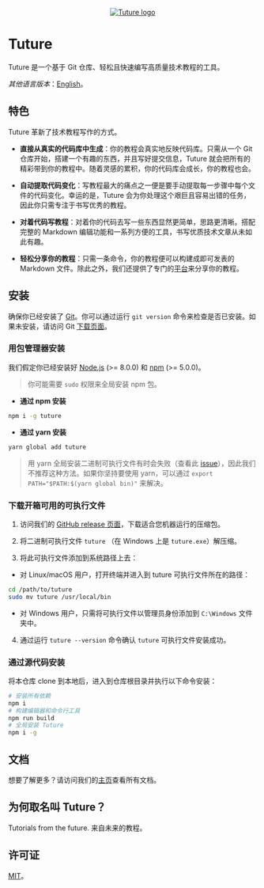 <p align="center"><a href="https://tuture.co" target="_blank" rel="noopener noreferrer"><img src="https://tuture.co/images/logo.svg" alt="Tuture logo"></a></p>

# Tuture

Tuture 是一个基于 Git 仓库、轻松且快速编写高质量技术教程的工具。

_其他语言版本_：[English](README.md)。

## 特色

Tuture 革新了技术教程写作的方式。

- **直接从真实的代码库中生成**：你的教程会真实地反映代码库。只需从一个 Git 仓库开始，搭建一个有趣的东西，并且写好提交信息，Tuture 就会把所有的精彩带到你的教程中。随着灵感的累积，你的代码库会成长，你的教程也会。

- **自动提取代码变化**：写教程最大的痛点之一便是要手动提取每一步骤中每个文件的代码变化。幸运的是，Tuture 会为你处理这个艰巨且容易出错的任务，因此你只需专注于书写优秀的教程。

- **对着代码写教程**：对着你的代码去写一些东西显然更简单，思路更清晰。搭配完整的 Markdown 编辑功能和一系列方便的工具，书写优质技术文章从未如此有趣。

- **轻松分享你的教程**：只需一条命令，你的教程便可以构建成即可发表的 Markdown 文件。除此之外，我们还提供了专门的[平台](https://github.com/tuture-dev/hub)来分享你的教程。

## 安装

确保你已经安装了 [Git](https://git-scm.com/)。你可以通过运行 `git version` 命令来检查是否已安装。如果未安装，请访问 Git [下载页面](https://git-scm.com/downloads)。

### 用包管理器安装

我们假定你已经安装好 [Node.js](https://nodejs.org/) (>= 8.0.0) 和 [npm](https://www.npmjs.com/) (>= 5.0.0)。

> 你可能需要 `sudo` 权限来全局安装 npm 包。

- **通过 npm 安装**

```bash
npm i -g tuture
```

- **通过 yarn 安装**

```bash
yarn global add tuture
```

> 用 yarn 全局安装二进制可执行文件有时会失败（查看此 [issue](https://github.com/yarnpkg/yarn/issues/1321)），因此我们不推荐这种方法。如果你坚持要使用 yarn，可以通过 `export PATH="$PATH:$(yarn global bin)"` 来解决。

### 下载开箱可用的可执行文件

1. 访问我们的 [GitHub release 页面](https://github.com/tuture-dev/tuture/releases)，下载适合您机器运行的压缩包。

2. 将二进制可执行文件 `tuture` （在 Windows 上是 `tuture.exe`）解压缩。

3. 将此可执行文件添加到系统路径上去：

  - 对 Linux/macOS 用户，打开终端并进入到 tuture 可执行文件所在的路径：

  ```bash
  cd /path/to/tuture
  sudo mv tuture /usr/local/bin
  ```

  - 对 Windows 用户，只需将可执行文件以管理员身份添加到 `C:\Windows` 文件夹中。

4. 通过运行 `tuture --version` 命令确认 `tuture` 可执行文件安装成功。

### 通过源代码安装

将本仓库 clone 到本地后，进入到仓库根目录并执行以下命令安装：

```bash
# 安装所有依赖
npm i
# 构建编辑器和命令行工具
npm run build
# 全局安装 Tuture
npm i -g
```

## 文档

想要了解更多？请访问我们的[主页](https://tuture.co)查看所有文档。

## 为何取名叫 Tuture？

Tutorials from the future. 来自未来的教程。

## 许可证

[MIT](LICENSE)。
